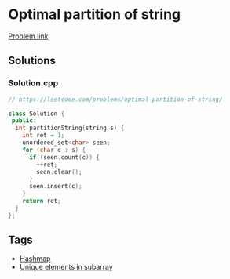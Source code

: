 # Optimal partition of string

[Problem link](https://leetcode.com/problems/optimal-partition-of-string/)

## Solutions


### Solution.cpp
```cpp
// https://leetcode.com/problems/optimal-partition-of-string/

class Solution {
 public:
  int partitionString(string s) {
    int ret = 1;
    unordered_set<char> seen;
    for (char c : s) {
      if (seen.count(c)) {
        ++ret;
        seen.clear();
      }
      seen.insert(c);
    }
    return ret;
  }
};
```
## Tags

* [Hashmap](/Collections/hashmap.md#hashmap)
* [Unique elements in subarray](/Collections/unique-elements-in-subarray.md#unique-elements-in-subarray)
